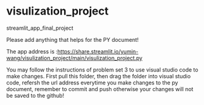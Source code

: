# visulization_project
streamlit_app_final_project

Please add anything that helps for the PY document!

The app address is :https://share.streamlit.io/yumin-wang/visulization_project/main/visulization_project.py

You may follow the instructions of problem set 3 to use visual studio code to make changes. First pull this folder, then drag the folder into visual studio code, refersh the url address everytime you make changes to the py document, remember to commit and push otherwise your changes will not be saved to the github!

